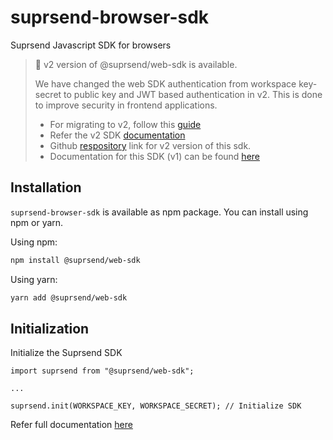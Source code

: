# suprsend-browser-sdk

Suprsend Javascript SDK for browsers

> 📘 v2 version of @suprsend/web-sdk is available.
>
> We have changed the web SDK authentication from workspace key-secret to public key and JWT based authentication in v2. This is done to improve security in frontend applications.
>
> - For migrating to v2, follow this [guide](https://docs.suprsend.com/v1.2.2/docs/js-migration-from-v1)
> - Refer the v2 SDK [documentation](https://docs.suprsend.com/v1.2.2/docs/javascript-sdk)
> - Github [respository](https://github.com/suprsend/suprsend-web-sdk) link for v2 version of this sdk.
> - Documentation for this SDK (v1) can be found [here](https://github.com/suprsend/suprsend-browser-sdk/blob/main/docs)

## Installation

`suprsend-browser-sdk` is available as npm package. You can install using npm or yarn.

Using npm:

```bash
npm install @suprsend/web-sdk
```

Using yarn:

```bash
yarn add @suprsend/web-sdk
```

## Initialization

Initialize the Suprsend SDK

```node
import suprsend from "@suprsend/web-sdk";

...

suprsend.init(WORKSPACE_KEY, WORKSPACE_SECRET); // Initialize SDK
```

Refer full documentation [here](https://github.com/suprsend/suprsend-browser-sdk/blob/main/docs)
